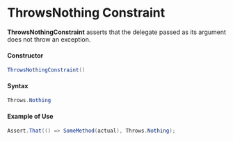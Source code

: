 # ThrowsNothing Constraint


**ThrowsNothingConstraint** asserts that the delegate passed as its argument does not throw an exception.

#### Constructor

```csharp
ThrowsNothingConstraint()
```

#### Syntax

```csharp
Throws.Nothing
```

#### Example of Use

```csharp
Assert.That(() => SomeMethod(actual), Throws.Nothing);
```
